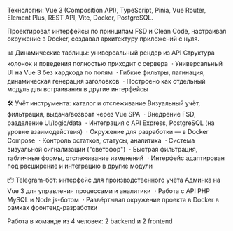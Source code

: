 Технологии: Vue 3 (Composition API), TypeScript, Pinia, Vue Router, Element Plus, REST API, Vite, Docker, PostgreSQL.

Проектировал интерфейсы по принципам FSD и Clean Code, настраивал окружение в Docker, создавал архитектуру приложений с нуля.

📊 Динамические таблицы: универсальный рендер из API
Структура колонок и поведения полностью приходит с сервера
ㆍУниверсальный UI на Vue 3 без хардкода по полям
ㆍГибкие фильтры, пагинация, динамическая генерация заголовков
ㆍПостроено как отдельный модуль для встраивания в другие интерфейсы

🛠 Учёт инструмента: каталог и отслеживание
Визуальный учёт, фильтрация, выдача/возврат через Vue SPA
ㆍВнедрение FSD, разделение UI/logic/data
ㆍИнтеграция с API Express, PostgreSQL (на уровне взаимодействия)
ㆍОкружение для разработки — в Docker Compose
ㆍКонтроль остатков, статусы, аналитика
ㆍСистема визуальной сигнализации ("светофор")
ㆍБыстрая фильтрация, табличные формы, отслеживание изменений
ㆍИнтерфейс адаптирован под расширение и интеграцию в другие модули

📦 Telegram-бот: интерфейс для производственного учёта
Админка на Vue 3 для управления процессами и аналитики
ㆍРабота с API PHP MySQL и Node.js-ботом
ㆍРазвёртывал окружение проекта в Docker в рамках фронтенд-разработки

Работа в команде из 4 человек: 2 backend и 2 frontend